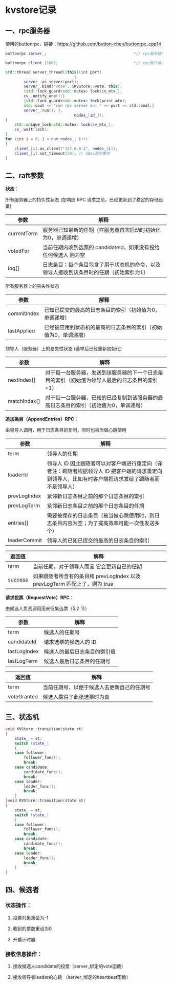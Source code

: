 # kvstore记录

## 一、rpc服务器

使用的buttonrpc，链接：https://github.com/button-chen/buttonrpc_cpp14

```c++
buttonrpc server_;                                      *// rpc服务器*

buttonrpc client_[100];                                 *// rpc客户端， 用于发送信息*
```

```c++
std::thread server_thread([this](int port)
                              {
        server_.as_server(port);
        server_.bind("vote", &KVStore::vote, this);
        {std::lock_guard<std::mutex> lock(cv_mtx_);
        cv_.notify_one();}
        {std::lock_guard<std::mutex> lock(print_mtx);
        std::cout << "run rpc server on: " << port << std::endl;}
        server_.run(); },
                              nodes_[id_]);
{
    std::unique_lock<std::mutex> lock(cv_mtx_);
    cv_.wait(lock);
}
for (int i = 0; i < num_nodes_; i++)
{
    client_[i].as_client("127.0.0.1", nodes_[i]);
    client_[i].set_timeout(50); // 50ms超时重传
}
```

## 二、raft参数

**状态**：

所有服务器上的持久性状态
(在响应 RPC 请求之前，已经更新到了稳定的存储设备)

| 参数        | 解释                                                         |
| ----------- | ------------------------------------------------------------ |
| currentTerm | 服务器已知最新的任期（在服务器首次启动时初始化为0，单调递增） |
| votedFor    | 当前任期内收到选票的 candidateId，如果没有投给任何候选人 则为空 |
| log[]       | 日志条目；每个条目包含了用于状态机的命令，以及领导人接收到该条目时的任期（初始索引为1） |

所有服务器上的易失性状态

| 参数        | 解释                                                         |
| ----------- | ------------------------------------------------------------ |
| commitIndex | 已知已提交的最高的日志条目的索引（初始值为0，单调递增）      |
| lastApplied | 已经被应用到状态机的最高的日志条目的索引（初始值为0，单调递增） |

领导人（服务器）上的易失性状态
(选举后已经重新初始化)

| 参数         | 解释                                                         |
| ------------ | ------------------------------------------------------------ |
| nextIndex[]  | 对于每一台服务器，发送到该服务器的下一个日志条目的索引（初始值为领导人最后的日志条目的索引+1） |
| matchIndex[] | 对于每一台服务器，已知的已经复制到该服务器的最高日志条目的索引（初始值为0，单调递增） |

**追加条目（AppendEntries）RPC**：

由领导人调用，用于日志条目的复制，同时也被当做心跳使用

| 参数         | 解释                                                         |
| ------------ | ------------------------------------------------------------ |
| term         | 领导人的任期                                                 |
| leaderId     | 领导人 ID 因此跟随者可以对客户端进行重定向（译者注：跟随者根据领导人 ID 把客户端的请求重定向到领导人，比如有时客户端把请求发给了跟随者而不是领导人） |
| prevLogIndex | 紧邻新日志条目之前的那个日志条目的索引                       |
| prevLogTerm  | 紧邻新日志条目之前的那个日志条目的任期                       |
| entries[]    | 需要被保存的日志条目（被当做心跳使用时，则日志条目内容为空；为了提高效率可能一次性发送多个） |
| leaderCommit | 领导人的已知已提交的最高的日志条目的索引                     |

| 返回值  | 解释                                                         |
| ------- | ------------------------------------------------------------ |
| term    | 当前任期，对于领导人而言 它会更新自己的任期                  |
| success | 如果跟随者所含有的条目和 prevLogIndex 以及 prevLogTerm 匹配上了，则为 true |

**请求投票（RequestVote）RPC**：

由候选人负责调用用来征集选票（5.2 节）

| 参数         | 解释                         |
| ------------ | ---------------------------- |
| term         | 候选人的任期号               |
| candidateId  | 请求选票的候选人的 ID        |
| lastLogIndex | 候选人的最后日志条目的索引值 |
| lastLogTerm  | 候选人最后日志条目的任期号   |

| 返回值      | 解释                                       |
| ----------- | ------------------------------------------ |
| term        | 当前任期号，以便于候选人去更新自己的任期号 |
| voteGranted | 候选人赢得了此张选票时为真                 |

## 三、状态机

```c++
void KVStore::transition(state st)
{
    state_ = st;
    switch (state_)
    {
    case follower:
        follower_func();
        break;
    case candidate:
        candidate_func();
        break;
    case leader:
        leader_func();
        break;
    }
}void KVStore::transition(state st)
{
    state_ = st;
    switch (state_)
    {
    case follower:
        follower_func();
        break;
    case candidate:
        candidate_func();
        break;
    case leader:
        leader_func();
        break;
    }
}
```

## 四、候选者

### 状态操作：

1. 投票对象重设为-1

2. 收到的票数重设为0

3. 开启计时器

### 接收信息操作：

1. 接收候选人candidate的投票（server_绑定的vote函数）

2. 接收领导者leader的心跳 （server_绑定的heartbeat函数）